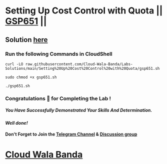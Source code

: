 # Setting Up Cost Control with Quota || [GSP651](https://www.cloudskillsboost.google/focuses/7847?parent=catalog) ||

## Solution [here](https://youtu.be/wJGmUvobY-4)

### Run the following Commands in CloudShell

```
curl -LO raw.githubusercontent.com/Cloud-Wala-Banda/Labs-Solutions/main/Setting%20Up%20Cost%20Control%20with%20Quota/gsp651.sh

sudo chmod +x gsp651.sh

./gsp651.sh
```

### Congratulations 🎉 for Completing the Lab !

##### *You Have Successfully Demonstrated Your Skills And Determination.*

#### *Well done!*

#### Don't Forget to Join the [Telegram Channel](https://t.me/cloudwalabanda) & [Discussion group](https://t.me/cloudwalabandachats)

# [Cloud Wala Banda](https://www.youtube.com/@cloudwalabanda)
